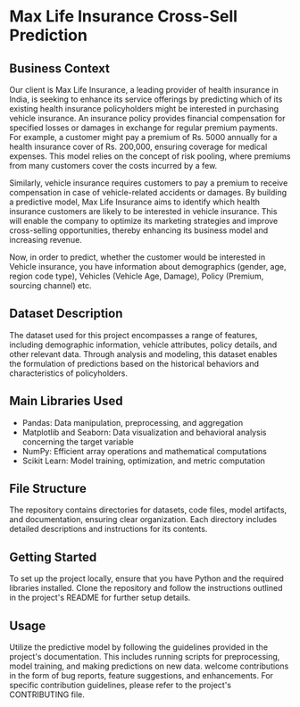 # Max Life Insurance Cross-Sell Prediction

## Business Context

Our client is Max Life Insurance, a leading provider of health insurance in India, is seeking to enhance its service offerings by predicting which of its existing health insurance policyholders might be interested in purchasing vehicle insurance. An insurance policy provides financial compensation for specified losses or damages in exchange for regular premium payments. For example, a customer might pay a premium of Rs. 5000 annually for a health insurance cover of Rs. 200,000, ensuring coverage for medical expenses. This model relies on the concept of risk pooling, where premiums from many customers cover the costs incurred by a few.

Similarly, vehicle insurance requires customers to pay a premium to receive compensation in case of vehicle-related accidents or damages. By building a predictive model, Max Life Insurance aims to identify which health insurance customers are likely to be interested in vehicle insurance. This will enable the company to optimize its marketing strategies and improve cross-selling opportunities, thereby enhancing its business model and increasing revenue.

Now, in order to predict, whether the customer would be interested in Vehicle insurance, you have information about demographics (gender, age, region code type), Vehicles (Vehicle Age, Damage), Policy (Premium, sourcing channel) etc.

## Dataset Description

The dataset used for this project encompasses a range of features, including demographic information, vehicle attributes, policy details, and other relevant data. Through analysis and modeling, this dataset enables the formulation of predictions based on the historical behaviors and characteristics of policyholders.

## Main Libraries Used

- Pandas: Data manipulation, preprocessing, and aggregation
- Matplotlib and Seaborn: Data visualization and behavioral analysis concerning the target variable
- NumPy: Efficient array operations and mathematical computations
- Scikit Learn: Model training, optimization, and metric computation

## File Structure

The repository contains directories for datasets, code files, model artifacts, and documentation, ensuring clear organization. Each directory includes detailed descriptions and instructions for its contents.

## Getting Started

To set up the project locally, ensure that you have Python and the required libraries installed. Clone the repository and follow the instructions outlined in the project's README for further setup details.

## Usage

Utilize the predictive model by following the guidelines provided in the project's documentation. This includes running scripts for preprocessing, model training, and making predictions on new data.
welcome contributions in the form of bug reports, feature suggestions, and enhancements. For specific contribution guidelines, please refer to the project's CONTRIBUTING file.
